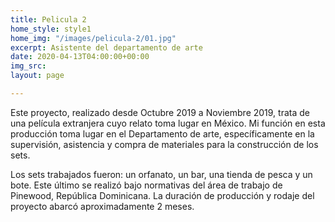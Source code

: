 ```yaml
---
title: Pelicula 2
home_style: style1
home_img: "/images/pelicula-2/01.jpg"
excerpt: Asistente del departamento de arte
date: 2020-04-13T04:00:00+00:00
img_src:
layout: page

---
```

Este proyecto, realizado desde Octubre 2019 a Noviembre 2019, trata de una película extranjera cuyo relato toma lugar en México. Mi función en esta producción toma lugar en el Departamento de arte, específicamente en la supervisión, asistencia y compra de materiales para la construcción de los sets.

Los sets trabajados fueron: un orfanato, un bar, una tienda de pesca y un bote. Este último se realizó bajo normativas del área de trabajo de Pinewood, República Dominicana. La duración de producción y rodaje del proyecto abarcó aproximadamente 2 meses.